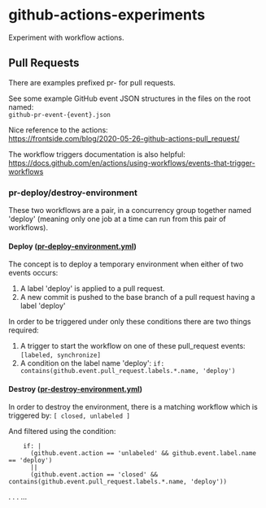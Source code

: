 # github-actions-experiments
Experiment with workflow actions.

## Pull Requests
There are examples prefixed pr- for pull requests. 

See some example GitHub event JSON structures in the files on the root named:  
` github-pr-event-{event}.json `

Nice reference to the actions:  
https://frontside.com/blog/2020-05-26-github-actions-pull_request/

The workflow triggers documentation is also helpful:  
https://docs.github.com/en/actions/using-workflows/events-that-trigger-workflows

### pr-deploy/destroy-environment
These two workflows are a pair, in a concurrency group together named 'deploy' (meaning only one job at a time can run from this pair of workflows).

#### Deploy ([pr-deploy-environment.yml](./.github/workflows/pr-deploy-environment.yml))  
The concept is to deploy a temporary environment when either of two events occurs:
1. A label 'deploy' is applied to a pull request.
2. A new commit is pushed to the base branch of a pull request having a label 'deploy'

In order to be triggered under only these conditions there are two things required: 

1. A trigger to start the workflow on one of these pull_request events:
` [labeled, synchronize] ` 
2. A condition on the label name 'deploy':
` if: contains(github.event.pull_request.labels.*.name, 'deploy') `

#### Destroy ([pr-destroy-environment.yml](./.github/workflows/pr-destroy-environment.yml))  
In order to destroy the environment, there is a matching workflow which is triggered by:
` [ closed, unlabeled ] `

And filtered using the condition:
```
    if: |
      (github.event.action == 'unlabeled' && github.event.label.name == 'deploy') 
      || 
      (github.event.action == 'closed' && contains(github.event.pull_request.labels.*.name, 'deploy'))
```

.
.
.
...
